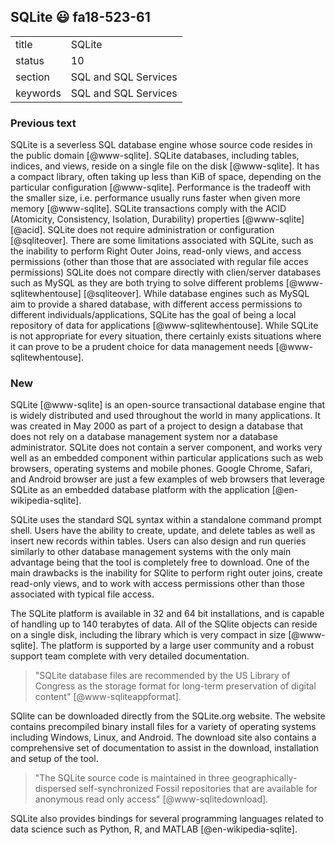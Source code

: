 ## SQLite :smiley: fa18-523-61


|          |                      |
| -------- | -------------------- |
| title    | SQLite               | 
| status   | 10                   |
| section  | SQL and SQL Services |
| keywords | SQL and SQL Services |

### Previous text

SQLite is a severless SQL database engine whose source code resides in
the public domain [@www-sqlite]. SQLite databases, including tables,
indices, and views, reside on a single file on the disk
[@www-sqlite]. It has a compact library, often taking up less than
KiB of space, depending on the particular configuration
[@www-sqlite]. Performance is the tradeoff with the smaller size,
i.e. performance usually runs faster when given more memory
[@www-sqlite]. SQLite transactions comply with the ACID (Atomicity,
Consistency, Isolation, Durability) properties [@www-sqlite]
[@acid]. SQLite does not require administration or configuration
[@sqliteover]. There are some limitations associated with SQLite, such
as the inability to perform Right Outer Joins, read-only views, and
access permissions (other than those that are associated with regular
file acces permissions) SQLite does not compare directly with
clien/server databases such as MySQL as they are both trying to solve
different problems [@www-sqlitewhentouse] [@sqliteover].  While database
engines such as MySQL aim to provide a shared database, with different
access permissions to different individuals/applications, SQLite has
the goal of being a local repository of data for applications
[@www-sqlitewhentouse]. While SQLite is not appropriate for every
situation, there certainly exists situations where it can prove to be
a prudent choice for data management needs [@www-sqlitewhentouse].


### New


SQLite [@www-sqlite] is an open-source transactional database engine that is widely
distributed and used throughout the world in many applications. 
It was created in May 2000 as part of a project to
design a database that does not rely on a database management system
nor a database administrator. SQLite does not contain a server
component, and works very well as an embedded component within
particular applications such as web browsers, operating systems and
mobile phones.  Google Chrome, Safari, and Android browser are just a
few examples of web browsers that leverage SQLite as an embedded
database platform with the application [@en-wikipedia-sqlite]. 

SQLite uses the standard SQL syntax within a standalone command prompt
shell. Users have the ability to create, update, and delete tables as
well as insert new records within tables. Users can also design and
run queries similarly to other database management systems with the
only main advantage being that the tool is completely free to download.
One of the main drawbacks is the inability for SQlite to perform right outer
joins, create read-only views, and to work with access permissions other than
those associated with typical file access. 

The SQLite platform is available in 32 and 64 bit installations, and
is capable of handling up to 140 terabytes of data. All of the SQlite objects 
can reside on a single disk, including the library which is very compact 
in size [@www-sqlite]. The platform is supported by a large user community and a robust 
support team complete with very detailed documentation.
 
> "SQLite database files are recommended by the US Library of Congress
   as the storage format for long-term preservation of digital content"
   [@www-sqliteappformat].

SQlite can be downloaded directly from the SQLite.org website. The
website contains precompiled binary install files for a variety of
operating systems including Windows, Linux, and Android. The download
site also contains a comprehensive set of documentation to assist in
the download, installation and setup of the tool.

> "The SQLite source code is maintained in three
  geographically-dispersed self-synchronized Fossil repositories that
  are available for anonymous read only access" [@www-sqlitedownload].

SQLite also provides bindings for several programming languages
related to data science such as Python, R, and MATLAB
[@en-wikipedia-sqlite].
